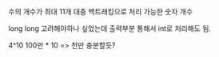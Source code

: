 수의 개수가 최대 11개
대충 백트래킹으로 처리 가능한 숫자 개수

long long 고려해야하나 싶었는데 출력부분 통해서 int로 처리해도 됨.

4^10
100만 \* 10 => 천만
충분할듯?
